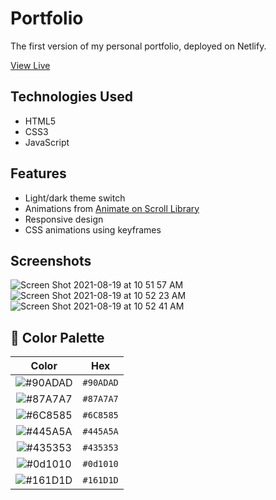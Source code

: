 # Portfolio
The first version of my personal portfolio, deployed on Netlify.

  [View Live](https://lizmery.netlify.app/)
 
 ## Technologies Used
 - HTML5
 - CSS3
 - JavaScript

## Features
- Light/dark theme switch
- Animations from [Animate on Scroll Library](https://github.com/michalsnik/aos)
- Responsive design
- CSS animations using keyframes

## Screenshots
![Screen Shot 2021-08-19 at 10 51 57 AM](https://user-images.githubusercontent.com/78451440/130120630-afca6370-19ec-4076-9aec-0e0cc8b05006.png)
![Screen Shot 2021-08-19 at 10 52 23 AM](https://user-images.githubusercontent.com/78451440/130120640-4f59fe06-f74f-4133-afd9-558210f459b3.png)
![Screen Shot 2021-08-19 at 10 52 41 AM](https://user-images.githubusercontent.com/78451440/130120642-a3ae32fd-46ae-42b5-9195-fb8482abf015.png)

## :art: Color Palette
| Color                                                           | Hex       |
|:---------------------------------------------------------------:|-----------|
| ![#90ADAD](https://via.placeholder.com/15/90ADAD/000000?text=+) | `#90ADAD` |
| ![#87A7A7](https://via.placeholder.com/15/87A7A7/000000?text=+) | `#87A7A7` |
| ![#6C8585](https://via.placeholder.com/15/6C8585/000000?text=+) | `#6C8585` |
| ![#445A5A](https://via.placeholder.com/15/445A5A/000000?text=+) | `#445A5A` |
| ![#435353](https://via.placeholder.com/15/435353/000000?text=+) | `#435353` |
| ![#0d1010](https://via.placeholder.com/15/0d1010/000000?text=+) | `#0d1010` |
| ![#161D1D](https://via.placeholder.com/15/161D1D/000000?text=+) | `#161D1D` | 
